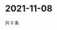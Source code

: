 # 2021-11-08

共 0 条

<!-- BEGIN WEIBO -->
<!-- 最后更新时间 Mon Nov 08 2021 05:09:48 GMT+0800 (China Standard Time) -->

<!-- END WEIBO -->
